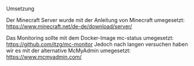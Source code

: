Umsetzung

Der Minecraft Server wurde mit der Anleitung von Minecraft umegesetzt: https://www.minecraft.net/de-de/download/server/

Das Monitoring sollte mit dem Docker-Image mc-status umegesetzt: https://github.com/itzg/mc-monitor
Jedoch nach langen versuchen haben wir es mit der alternative McMyAdmin umegesetzt: https://www.mcmyadmin.com/
